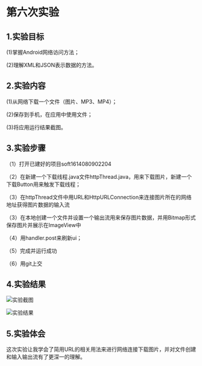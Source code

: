 # 第六次实验

## 1.实验目标

(1)掌握Android网络访问方法；

(2)理解XML和JSON表示数据的方法。

## 2.实验内容
(1)从网络下载一个文件（图片、MP3、MP4）；

(2)保存到手机，在应用中使用文件；

(3)将应用运行结果截图。

## 3.实验步骤
（1）打开已建好的项目soft1614080902204

（2）在新建一个下载线程.java文件httpThread.java，用来下载图片，新建一个下载Button用来触发下载线程；

（3）在httpThread文件中用URL和HttpURLConnection来连接图片所在的网络地址获得图片数据的输入流

（3）在本地创建一个文件并设置一个输出流用来保存图片数据，并用Bitmap形式保存图片并展示在ImageView中

（4）用handler.post来刷新ui；

（5）完成并运行成功

（6）用git上交

## 4.实验结果
![实验截图](https://github.com/545072985/android-labs-2018/blob/master/soft1614080902204/sy6/tupian6.1.png)

![实验结果](https://github.com/545072985/android-labs-2018/blob/master/soft1614080902204/sy6/tupian6.2.png) 

## 5.实验体会
这次实验让我学会了简用URL的相关用法来进行网络连接下载图片，并对文件创建和输入输出流有了更深一的理解。

